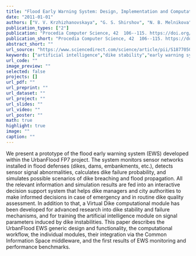 ```yaml
---
title: "Flood Early Warning System: Design, Implementation and Computational Modules"
date: "2011-01-01"
authors: ["V. V. Krzhizhanovskaya", "G. S. Shirshov", "N. B. Melnikova", "R. G. Belleman", "F. I. Rusadi", "B. J. Broekhuijsen", "B. P. Gouldby", "J. Lhomme", "B. Balis", "M. Bubak", "A. L. Pyayt", "I. I. Mokhov", "A. V. Ozhigin", "B. Lang", "R. J. Meijer"]
publication_types: ["2"]
publication: "Procedia Computer Science, 42  106--115. https://doi.org/10.1016/j.procs.2011.04.012"
publication_short: "Procedia Computer Science, 42  106--115. https://doi.org/10.1016/j.procs.2011.04.012"
abstract_short: ""
url_source: "https://www.sciencedirect.com/science/article/pii/S1877050911000706"
keywords: ["artificial intelligence","dike stability","early warning system","flood","Flood Simulator","modeling","neural clouds","UrbanFlood","Virtual Dike"]
url_code: ""
image_preview: ""
selected: false
projects: []
url_pdf: ""
url_preprint: ""
url_dataset: ""
url_project: ""
url_slides: ""
url_video: ""
url_poster: ""
math: true
highlight: true
image: ""
caption: ""
---
```

We present a prototype of the flood early warning system (EWS) developed within the UrbanFlood FP7 project. The system monitors sensor networks installed in flood defenses (dikes, dams, embankments, etc.), detects sensor signal abnormalities, calculates dike failure probability, and simulates possible scenarios of dike breaching and flood propagation. All the relevant information and simulation results are fed into an interactive decision support system that helps dike managers and city authorities to make informed decisions in case of emergency and in routine dike quality assessment. In addition to that, a Virtual Dike computational module has been developed for advanced research into dike stability and failure mechanisms, and for training the artificial intelligence module on signal parameters induced by dike instabilities. This paper describes the UrbanFlood EWS generic design and functionality, the computational workflow, the individual modules, their integration via the Common Information Space middleware, and the first results of EWS monitoring and performance benchmarks.
